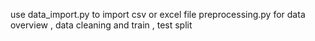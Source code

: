 use data_import.py to import csv or excel file
preprocessing.py for data overview , data cleaning  and train , test split
